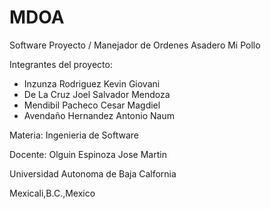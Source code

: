 # MDOA
Software Proyecto / Manejador de Ordenes Asadero Mi Pollo

Integrantes del proyecto:
- Inzunza Rodriguez Kevin Giovani
- De La Cruz Joel Salvador Mendoza
- Mendibil Pacheco Cesar Magdiel
- Avendaño Hernandez Antonio Naum

Materia: Ingenieria de Software

Docente: Olguin Espinoza Jose Martin

Universidad Autonoma de Baja Calfornia

Mexicali,B.C.,Mexico
